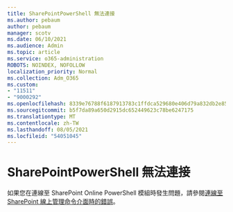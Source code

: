 ```yaml
---
title: SharePointPowerShell 無法連接
ms.author: pebaum
author: pebaum
manager: scotv
ms.date: 06/10/2021
ms.audience: Admin
ms.topic: article
ms.service: o365-administration
ROBOTS: NOINDEX, NOFOLLOW
localization_priority: Normal
ms.collection: Adm_O365
ms.custom:
- "11511"
- "9000292"
ms.openlocfilehash: 8339e76788f6187913783c1ffdca529680e406d79a832db2e85daf73461f56df
ms.sourcegitcommit: b5f7da89a650d2915dc652449623c78be6247175
ms.translationtype: MT
ms.contentlocale: zh-TW
ms.lasthandoff: 08/05/2021
ms.locfileid: "54051045"
---
```

# <a name="sharepoint-powershell-unable-to-connect"></a>SharePointPowerShell 無法連接

如果您在連線至 SharePoint Online PowerShell 模組時發生問題，請參閱[連線至 SharePoint 線上管理命令介面時的錯誤](/sharepoint/troubleshoot/administration/errors-connecting-to-management-shell)。